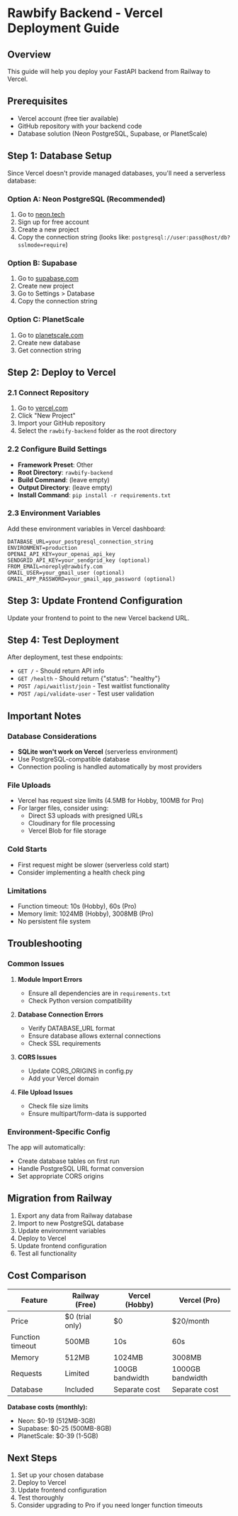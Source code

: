 # Rawbify Backend - Vercel Deployment Guide

## Overview
This guide will help you deploy your FastAPI backend from Railway to Vercel.

## Prerequisites
- Vercel account (free tier available)
- GitHub repository with your backend code
- Database solution (Neon PostgreSQL, Supabase, or PlanetScale)

## Step 1: Database Setup

Since Vercel doesn't provide managed databases, you'll need a serverless database:

### Option A: Neon PostgreSQL (Recommended)
1. Go to [neon.tech](https://neon.tech)
2. Sign up for free account
3. Create a new project
4. Copy the connection string (looks like: `postgresql://user:pass@host/db?sslmode=require`)

### Option B: Supabase
1. Go to [supabase.com](https://supabase.com)
2. Create new project
3. Go to Settings > Database
4. Copy the connection string

### Option C: PlanetScale
1. Go to [planetscale.com](https://planetscale.com)
2. Create new database
3. Get connection string

## Step 2: Deploy to Vercel

### 2.1 Connect Repository
1. Go to [vercel.com](https://vercel.com)
2. Click "New Project"
3. Import your GitHub repository
4. Select the `rawbify-backend` folder as the root directory

### 2.2 Configure Build Settings
- **Framework Preset**: Other
- **Root Directory**: `rawbify-backend`
- **Build Command**: (leave empty)
- **Output Directory**: (leave empty)
- **Install Command**: `pip install -r requirements.txt`

### 2.3 Environment Variables
Add these environment variables in Vercel dashboard:

```
DATABASE_URL=your_postgresql_connection_string
ENVIRONMENT=production
OPENAI_API_KEY=your_openai_api_key
SENDGRID_API_KEY=your_sendgrid_key (optional)
FROM_EMAIL=noreply@rawbify.com
GMAIL_USER=your_gmail_user (optional)
GMAIL_APP_PASSWORD=your_gmail_app_password (optional)
```

## Step 3: Update Frontend Configuration

Update your frontend to point to the new Vercel backend URL.

## Step 4: Test Deployment

After deployment, test these endpoints:
- `GET /` - Should return API info
- `GET /health` - Should return {"status": "healthy"}
- `POST /api/waitlist/join` - Test waitlist functionality
- `POST /api/validate-user` - Test user validation

## Important Notes

### Database Considerations
- **SQLite won't work on Vercel** (serverless environment)
- Use PostgreSQL-compatible database
- Connection pooling is handled automatically by most providers

### File Uploads
- Vercel has request size limits (4.5MB for Hobby, 100MB for Pro)
- For larger files, consider using:
  - Direct S3 uploads with presigned URLs
  - Cloudinary for file processing
  - Vercel Blob for file storage

### Cold Starts
- First request might be slower (serverless cold start)
- Consider implementing a health check ping

### Limitations
- Function timeout: 10s (Hobby), 60s (Pro)
- Memory limit: 1024MB (Hobby), 3008MB (Pro)
- No persistent file system

## Troubleshooting

### Common Issues

1. **Module Import Errors**
   - Ensure all dependencies are in `requirements.txt`
   - Check Python version compatibility

2. **Database Connection Errors**
   - Verify DATABASE_URL format
   - Ensure database allows external connections
   - Check SSL requirements

3. **CORS Issues**
   - Update CORS_ORIGINS in config.py
   - Add your Vercel domain

4. **File Upload Issues**
   - Check file size limits
   - Ensure multipart/form-data is supported

### Environment-Specific Config

The app will automatically:
- Create database tables on first run
- Handle PostgreSQL URL format conversion
- Set appropriate CORS origins

## Migration from Railway

1. Export any data from Railway database
2. Import to new PostgreSQL database
3. Update environment variables
4. Deploy to Vercel
5. Update frontend configuration
6. Test all functionality

## Cost Comparison

| Feature | Railway (Free) | Vercel (Hobby) | Vercel (Pro) |
|---------|----------------|----------------|--------------|
| Price | $0 (trial only) | $0 | $20/month |
| Function timeout | 500MB | 10s | 60s |
| Memory | 512MB | 1024MB | 3008MB |
| Requests | Limited | 100GB bandwidth | 1000GB bandwidth |
| Database | Included | Separate cost | Separate cost |

**Database costs (monthly):**
- Neon: $0-19 (512MB-3GB)
- Supabase: $0-25 (500MB-8GB)
- PlanetScale: $0-39 (1-5GB)

## Next Steps

1. Set up your chosen database
2. Deploy to Vercel
3. Update frontend configuration
4. Test thoroughly
5. Consider upgrading to Pro if you need longer function timeouts
